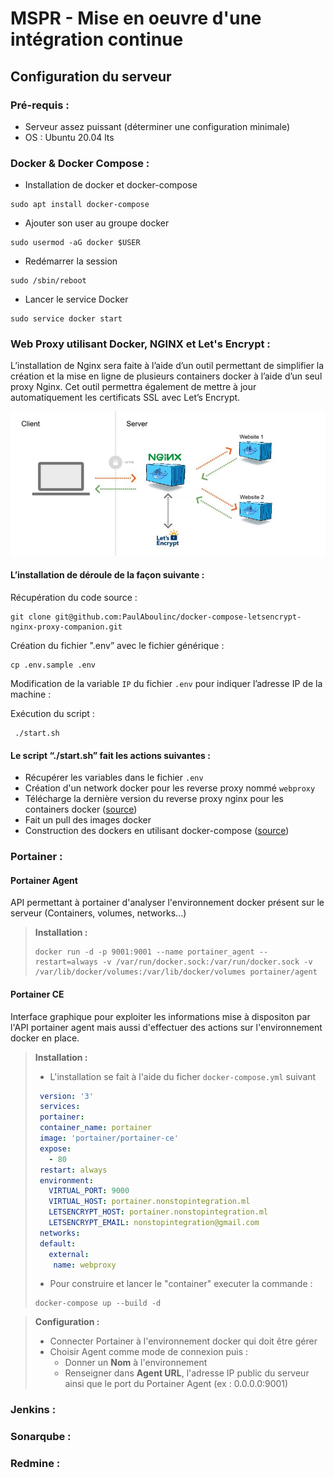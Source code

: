 # MSPR - Mise en oeuvre d'une intégration continue

## Configuration du serveur

### Pré-requis :
* Serveur assez puissant (déterminer une configuration minimale)
* OS : Ubuntu 20.04 lts

### Docker & Docker Compose :

* Installation de docker et docker-compose
```shell
sudo apt install docker-compose
```
* Ajouter son user au groupe docker
```shell
sudo usermod -aG docker $USER
```
* Redémarrer la session
```shell 
sudo /sbin/reboot
```
* Lancer le service Docker 
```shell
sudo service docker start
```

### Web Proxy utilisant Docker, NGINX et Let's Encrypt :
L’installation de Nginx sera faite à l’aide d’un outil permettant de simplifier la création et la mise en ligne de plusieurs containers docker à l’aide d’un seul proxy Nginx. Cet outil permettra également de mettre à jour automatiquement les certificats SSL avec Let’s Encrypt.

![Web Proxy environment](https://github.com/evertramos/images/raw/master/webproxy.jpg)

#### L’installation de déroule de la façon suivante :

Récupération du code source : 
```shell
git clone git@github.com:PaulAboulinc/docker-compose-letsencrypt-nginx-proxy-companion.git
```

Création du fichier ".env” avec le fichier générique : 
```shell
cp .env.sample .env
```
Modification de la variable `IP` du fichier `.env` pour indiquer l’adresse IP de la machine : 

Exécution du script :
```shell
 ./start.sh
```

#### Le script “./start.sh” fait les actions suivantes : 
* Récupérer les variables dans le fichier `.env`
* Création d'un network docker pour les reverse proxy nommé `webproxy`
* Télécharge la dernière version du reverse proxy nginx pour les containers docker ([source](https://raw.githubusercontent.com/jwilder/nginx-proxy/master/nginx.tmpl))
* Fait un pull des images docker
* Construction des dockers en utilisant docker-compose ([source](https://github.com/PaulAboulinc/docker-compose-letsencrypt-nginx-proxy-companion/blob/master/docker-compose.yml))

### Portainer :

#### Portainer Agent
API permettant à portainer d'analyser l'environnement docker présent sur le serveur (Containers, volumes, networks...)
> **Installation :**
> ```shell
> docker run -d -p 9001:9001 --name portainer_agent --restart=always -v /var/run/docker.sock:/var/run/docker.sock -v /var/lib/docker/volumes:/var/lib/docker/volumes portainer/agent
> ``` 

#### Portainer CE
Interface graphique pour exploiter les informations mise à dispositon par l'API portainer agent mais aussi d'effectuer des actions sur l'environnement docker en place.

> **Installation :**
> * L'installation se fait à l'aide du ficher `docker-compose.yml` suivant
> ```yml
>  version: '3'
>  services:
>  portainer:
>  container_name: portainer
>  image: 'portainer/portainer-ce'
>  expose:
>    - 80
>  restart: always
>  environment:
>    VIRTUAL_PORT: 9000
>    VIRTUAL_HOST: portainer.nonstopintegration.ml
>    LETSENCRYPT_HOST: portainer.nonstopintegration.ml
>    LETSENCRYPT_EMAIL: nonstopintegration@gmail.com
>  networks:
>  default:
>    external:
>     name: webproxy
> ```
>  * Pour construire et lancer le "container" executer la commande :
>  ```shell
>  docker-compose up --build -d
>  ```

> **Configuration :**
>  * Connecter Portainer à l'environnement docker qui doit être gérer
>  * Choisir Agent comme mode de connexion puis :
>    * Donner un **Nom** à l'environnement
>    * Renseigner dans **Agent URL**, l'adresse IP public du serveur ainsi que le port du Portainer Agent (ex : 0.0.0.0:9001)

### Jenkins :

### Sonarqube :

### Redmine :
